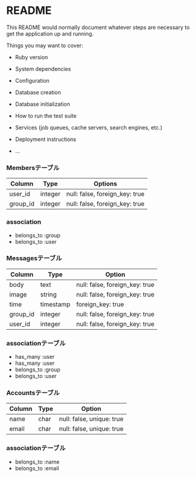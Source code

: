# README

This README would normally document whatever steps are necessary to get the
application up and running.

Things you may want to cover:

* Ruby version

* System dependencies

* Configuration

* Database creation

* Database initialization

* How to run the test suite

* Services (job queues, cache servers, search engines, etc.)

* Deployment instructions

* ...

### Membersテーブル

|Column|Type|Options|
|------|----|-------|
|user_id|integer|null: false, foreign_key: true|
|group_id|integer|null: false, foreign_key: true|

### association
- belongs_to :group
- belongs_to :user




### Messagesテーブル

|Column|Type|Option|
|------|----|------|
|body|text|null: false, foreign_key: true
|image|string|null: false, foreign_key: true
|time|timestamp|foreign_key: true
|group_id|integer|null: false, foreign_key: true
|user_id|integer|null: false, foreign_key: true

### associationテーブル
- has_many :user
- has_many :user
- belongs_to :group
- belongs_to :user



### Accountsテーブル
|Column|Type|Option|
|------|----|------|
|name|char|null: false, unique: true
|email|char|null: false, unique: true

### associationテーブル
- belongs_to :name
- belongs_to :email
